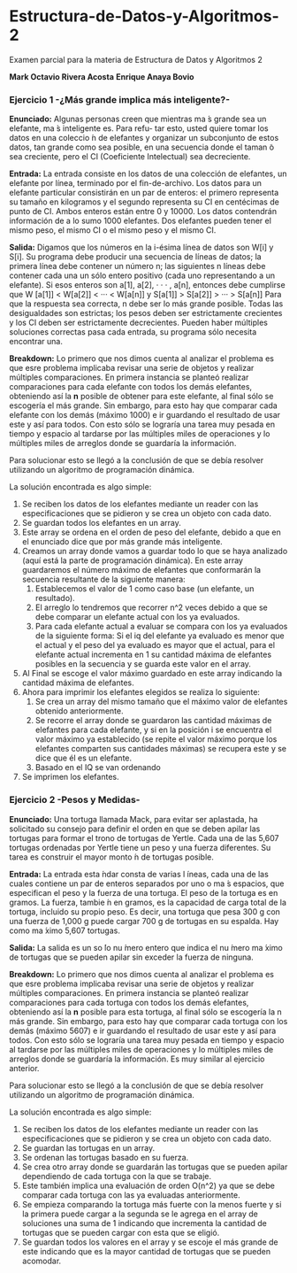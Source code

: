 # Estructura-de-Datos-y-Algoritmos-2
Examen parcial para la materia de Estructura de Datos y Algoritmos 2

**Mark Octavio Rivera Acosta**
**Enrique Anaya Bovio**

### Ejercicio 1 -¿Más grande implica más inteligente?-

**Enunciado:** Algunas personas creen que mientras ma ́s grande sea un elefante, ma ́s inteligente es. Para refu- tar esto, usted quiere tomar los datos en una coleccio ́n de elefantes y organizar un subconjunto de estos datos, tan grande como sea posible, en una secuencia donde el taman ̃o sea creciente, pero el CI (Coeficiente Intelectual) sea decreciente.

**Entrada:** La entrada consiste en los datos de una colección de elefantes, un elefante por línea, terminado por el fin-de-archivo. Los datos para un elefante particular consistirán en un par de enteros: el primero representa su tamaño en kilogramos y el segundo representa su CI en centécimas de punto de CI. Ambos enteros están entre 0 y 10000. Los datos contendrán información de a lo sumo 1000 elefantes. Dos elefantes pueden tener el mismo peso, el mismo CI o el mismo peso y el mismo CI.

**Salida:** Digamos que los números en la i-ésima línea de datos son W[i] y S[i]. Su programa debe producir una secuencia de líneas de datos; la primera línea debe contener un número n; las siguientes n líneas debe contener cada una un sólo entero positivo (cada uno representando a un elefante). Si esos enteros son a[1], a[2], · · · , a[n], entonces debe cumplirse que W [a[1]] < W[a[2]] < ··· < W[a[n]] y S[a[1]] > S[a[2]] > ··· > S[a[n]]
Para que la respuesta sea correcta, n debe ser lo más grande posible. Todas las desigualdades son estrictas; los pesos deben ser estrictamente crecientes y los CI deben ser estrictamente decrecientes.
Pueden haber múltiples soluciones correctas pasa cada entrada, su programa sólo necesita encontrar una.

**Breakdown:** Lo primero que nos dimos cuenta al analizar el problema es que esre problema implicaba revisar una serie de objetos y realizar múltiples comparaciones. En primera instancia se planteó realizar comparaciones para cada elefante con todos los demás elefantes, obteniendo así la **n** posible de obtener para este elefante, al final sólo se escogería el más grande. Sin embargo, para esto hay que comparar cada elefante con los demás (máximo 1000) e ir guardando el resultado de usar este y así para todos. Con esto sólo se lograría una tarea muy pesada en tiempo y espacio al tardarse por las múltiples miles de operaciones y lo múltiples miles de arreglos donde se guardaría la información.

Para solucionar esto se llegó a la conclusión de que se debía resolver utilizando un algoritmo de programación dinámica.

La solución encontrada es algo simple:

1. Se reciben los datos de los elefantes mediante un reader con las especificaciones que se pidieron y se crea un objeto con cada dato.
2. Se guardan todos los elefantes en un array.
3. Este array se ordena en el orden de peso del elefante, debido a que en el enunciado dice que por más grande más inteligente.
4. Creamos un array donde vamos a guardar todo lo que se haya analizado (aquí está la parte de programación dinámica). En este array guardaremos el número máximo de elefantes que conformarán la secuencia resultante de la siguiente manera:
    1. Establecemos el valor de 1 como caso base (un elefante, un resultado).
    2. El arreglo lo tendremos que recorrer n^2 veces debido a que se debe comparar un elefante actual con los ya evaluados.
    3. Para cada elefante actual a evaluar se compara con los ya evaluados de la siguiente forma: Si el iq del elefante ya evaluado es menor que el actual y el peso del ya evaluado es mayor que el actual, para el elefante actual incrementa en 1 su cantidad máxima de elefantes posibles en la secuencia y se guarda este valor en el array.
5. Al Final se escoge el valor máximo guardado en este array indicando la cantidad máxima de elefantes.
6. Ahora para imprimir los elefantes elegidos se realiza lo siguiente:
    1. Se crea un array del mismo tamaño que el máximo valor de elefantes obtenido anteriormente.
    2. Se recorre el array donde se guardaron las cantidad máximas de elefantes para cada elefante, y si en la posición i se encuentra el valor máximo ya establecido (se repite el valor máximo porque los elefantes comparten sus cantidades máximas) se recupera este y se dice que él es un elefante. 
    3. Basado en el IQ se van ordenando
7. Se imprimen los elefantes.

### Ejercicio 2 -Pesos y Medidas-

**Enunciado:** Una tortuga llamada Mack, para evitar ser aplastada, ha solicitado su consejo para definir el orden en que se deben apilar las tortugas para formar el trono de tortugas de Yertle. Cada una de las 5,607 tortugas ordenadas por Yertle tiene un peso y una fuerza diferentes. Su tarea es construir el mayor monto ́n de tortugas posible.

**Entrada:** La entrada esta ́ndar consta de varias l ́ıneas, cada una de las cuales contiene un par de enteros separados por uno o ma ́s espacios, que especifican el peso y la fuerza de una tortuga. El peso de la tortuga es en gramos. La fuerza, tambie ́n en gramos, es la capacidad de carga total de la tortuga, incluido su propio peso. Es decir, una tortuga que pesa 300 g con una fuerza de 1,000 g puede cargar 700 g de tortugas en su espalda. Hay como ma ́ximo 5,607 tortugas.

**Salida:** La salida es un so ́lo nu ́mero entero que indica el nu ́mero ma ́ximo de tortugas que se pueden apilar sin exceder la fuerza de ninguna.

**Breakdown:** Lo primero que nos dimos cuenta al analizar el problema es que esre problema implicaba revisar una serie de objetos y realizar múltiples comparaciones. En primera instancia se planteó realizar comparaciones para cada tortuga con todos los demás elefantes, obteniendo así la **n** posible para esta tortuga, al final sólo se escogería la n más grande. Sin embargo, para esto hay que comparar cada tortuga con los demás (máximo 5607) e ir guardando el resultado de usar este y así para todos. Con esto sólo se lograría una tarea muy pesada en tiempo y espacio al tardarse por las múltiples miles de operaciones y lo múltiples miles de arreglos donde se guardaría la información. Es muy similar al ejercicio anterior.

Para solucionar esto se llegó a la conclusión de que se debía resolver utilizando un algoritmo de programación dinámica.

La solución encontrada es algo simple:

1. Se reciben los datos de los elefantes mediante un reader con las especificaciones que se pidieron y se crea un objeto con cada dato.
2. Se guardan las tortugas en un array.
3. Se ordenan las tortugas basado en su fuerza.
4. Se crea otro array donde se guardarán las tortugas que se pueden apilar dependiendo de cada tortuga con la que se trabaje.
5. Este también implica una evaluación de orden O(n^2) ya que se debe comparar cada tortuga con las ya evaluadas anteriormente.
6. Se empieza comparando la tortuga más fuerte con la menos fuerte y si la primera puede cargar a la segunda se le agrega en el array de soluciones una suma de 1 indicando que incrementa la cantidad de tortugas que se pueden cargar con esta que se eligió.
7. Se guardan todos los valores en el array y se escoje el más grande de este indicando que es la mayor cantidad de tortugas que se pueden acomodar.